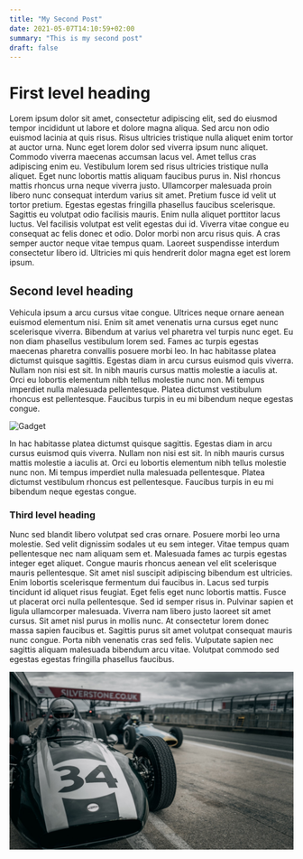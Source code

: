 ```yaml
---
title: "My Second Post"
date: 2021-05-07T14:10:59+02:00
summary: "This is my second post"
draft: false
---
```


# First level heading

Lorem ipsum dolor sit amet, consectetur adipiscing elit, sed do eiusmod tempor incididunt ut labore et dolore magna aliqua. Sed arcu non odio euismod lacinia at quis risus. Risus ultricies tristique nulla aliquet enim tortor at auctor urna. Nunc eget lorem dolor sed viverra ipsum nunc aliquet. Commodo viverra maecenas accumsan lacus vel. Amet tellus cras adipiscing enim eu. Vestibulum lorem sed risus ultricies tristique nulla aliquet. Eget nunc lobortis mattis aliquam faucibus purus in. Nisl rhoncus mattis rhoncus urna neque viverra justo. Ullamcorper malesuada proin libero nunc consequat interdum varius sit amet. Pretium fusce id velit ut tortor pretium. Egestas egestas fringilla phasellus faucibus scelerisque. Sagittis eu volutpat odio facilisis mauris. Enim nulla aliquet porttitor lacus luctus. Vel facilisis volutpat est velit egestas dui id. Viverra vitae congue eu consequat ac felis donec et odio. Dolor morbi non arcu risus quis. A cras semper auctor neque vitae tempus quam. Laoreet suspendisse interdum consectetur libero id. Ultricies mi quis hendrerit dolor magna eget est lorem ipsum.

## Second level heading

Vehicula ipsum a arcu cursus vitae congue. Ultrices neque ornare aenean euismod elementum nisi. Enim sit amet venenatis urna cursus eget nunc scelerisque viverra. Bibendum at varius vel pharetra vel turpis nunc eget. Eu non diam phasellus vestibulum lorem sed. Fames ac turpis egestas maecenas pharetra convallis posuere morbi leo. In hac habitasse platea dictumst quisque sagittis. Egestas diam in arcu cursus euismod quis viverra. Nullam non nisi est sit. In nibh mauris cursus mattis molestie a iaculis at. Orci eu lobortis elementum nibh tellus molestie nunc non. Mi tempus imperdiet nulla malesuada pellentesque. Platea dictumst vestibulum rhoncus est pellentesque. Faucibus turpis in eu mi bibendum neque egestas congue.

![Gadget](/images/gadget.jpg)

In hac habitasse platea dictumst quisque sagittis. Egestas diam in arcu cursus euismod quis viverra. Nullam non nisi est sit. In nibh mauris cursus mattis molestie a iaculis at. Orci eu lobortis elementum nibh tellus molestie nunc non. Mi tempus imperdiet nulla malesuada pellentesque. Platea dictumst vestibulum rhoncus est pellentesque. Faucibus turpis in eu mi bibendum neque egestas congue.

### Third level heading

Nunc sed blandit libero volutpat sed cras ornare. Posuere morbi leo urna molestie. Sed velit dignissim sodales ut eu sem integer. Vitae tempus quam pellentesque nec nam aliquam sem et. Malesuada fames ac turpis egestas integer eget aliquet. Congue mauris rhoncus aenean vel elit scelerisque mauris pellentesque. Sit amet nisl suscipit adipiscing bibendum est ultricies. Enim lobortis scelerisque fermentum dui faucibus in. Lacus sed turpis tincidunt id aliquet risus feugiat. Eget felis eget nunc lobortis mattis. Fusce ut placerat orci nulla pellentesque. Sed id semper risus in. Pulvinar sapien et ligula ullamcorper malesuada. Viverra nam libero justo laoreet sit amet cursus. Sit amet nisl purus in mollis nunc. At consectetur lorem donec massa sapien faucibus et. Sagittis purus sit amet volutpat consequat mauris nunc congue. Porta nibh venenatis cras sed felis. Vulputate sapien nec sagittis aliquam malesuada bibendum arcu vitae. Volutpat commodo sed egestas egestas fringilla phasellus faucibus.

![Vintage Racecar](images/vintage-racecar.jpeg)
